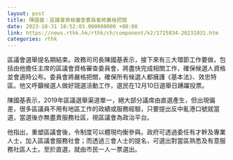 ```yaml
---
layout: post
title: 陳國基：區議會資格審查委員會將嚴格把關
date: 2023-10-31 18:52:03.000000000 +08:00
link: https://news.rthk.hk/rthk/ch/component/k2/1725834-20231031.htm
categories: rthk
---
```


區議會選舉提名期結束。政務司司長陳國基表示，接下來有三大環節工作要做，包括由他擔任主席的區議會資格審查委員會，將盡快完成相關工作，確保候選人資格並會適時公布。委員會將嚴格把關，確保所有候選人都擁護《基本法》、效忠特區。他又呼籲候選人做好競選活動工作，選民在12月10日選舉日踴躍投票。

陳國基表示，2019年區議選舉渠道單一，絕大部分議席由直選產生，但出現偏差，很多區議員不用有地區工作的政績或服務經驗，只要提出反中亂港口號就當選，當選後亦無盡責服務社區，視區議會為政治平台。

他指出，重塑區議會後，令制度可以體現均衡參與。政府可透過委任有才幹及專業人士，加入區議會服務社會；而透過三會人士的提名，可選出對當區熟悉及有意服務社區人士。至於直選，就由市民一人一票選出。
